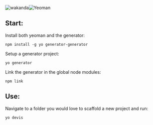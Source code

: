 ![wakanda](https://wakanda.github.io/images/logo.png)![Yeoman](https://scotch.io/wp-content/uploads/2015/11/yeoman-logo.png)
## Start:
Install both yeoman and the generator:
```
npm install -g yo generator-generator
```

Setup a generator project:
```
yo generator
```

Link the generator in the global node modules:
```
npm link
```
## Use:
Navigate to a folder you would love to scaffold a new project and run:
```
yo devis
```


 
